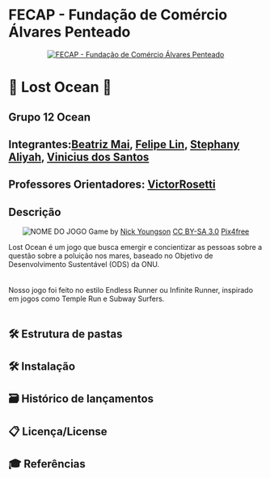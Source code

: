 # FECAP - Fundação de Comércio Álvares Penteado

<p align="center">
<a href= "https://www.fecap.br/"><img src="https://encrypted-tbn0.gstatic.com/images?q=tbn:ANd9GcRhZPrRa89Kma0ZZogxm0pi-tCn_TLKeHGVxywp-LXAFGR3B1DPouAJYHgKZGV0XTEf4AE&usqp=CAU" alt="FECAP - Fundação de Comércio Álvares Penteado" border="0"></a>
</p>

# 🌊 Lost Ocean 🌊

## Grupo 12 Ocean

## Integrantes:<a href="https://github.com/1546455">Beatriz Mai</a>, <a href="https://github.com/1500341276">Felipe Lin</a>, <a href="https://github.com/StephanyAliyah">Stephany Aliyah</a>, <a href="https://github.com/ViniSantos09">Vinicius dos Santos</a>

## Professores Orientadores: <a href="https://www.linkedin.com/in/victorbarq/">VictorRosetti</a>

## Descrição

<p align="center">
<img src="https://pix4free.org/assets/library/2021-01-20/originals/game.jpg" alt="NOME DO JOGO" border="0">
  Game by <a href="http://www.nyphotographic.com/">Nick Youngson</a> <a rel="license" href="https://creativecommons.org/licenses/by-sa/3.0/">CC BY-SA 3.0</a> <a href="http://pix4free.org/">Pix4free</a>
</p>

Lost Ocean é um jogo que busca emergir e concientizar as pessoas sobre a questão sobre a poluição nos mares, baseado no Objetivo de Desenvolvimento Sustentável (ODS) da ONU.  
<br><br>
Nosso jogo foi feito no estilo Endless Runner ou Infinite Runner, inspirado em jogos como Temple Run e Subway Surfers.
<br><br>

## 🛠 Estrutura de pastas

## 🛠 Instalação

## 🗃 Histórico de lançamentos

## 📋 Licença/License


## 🎓 Referências







